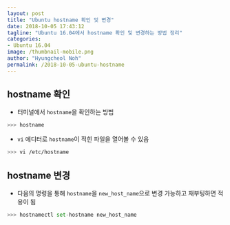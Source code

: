 ```yaml
---
layout: post
title: "Ubuntu hostname 확인 및 변경"
date: 2018-10-05 17:43:12
tagline: "Ubuntu 16.04에서 hostname 확인 및 변경하는 방법 정리"
categories:
- Ubuntu 16.04
image: /thumbnail-mobile.png
author: "Hyungcheol Noh"
permalink: /2018-10-05-ubuntu-hostname
---
```


## hostname 확인
- 터미널에서 `hostname`을 확인하는 방법

```bash
>>> hostname
```

- `vi` 에디터로 `hostname`이 적힌 파일을 열어볼 수 있음

```bash
>>> vi /etc/hostname
```

## hostname 변경
- 다음의 명령을 통해 `hostname`을 `new_host_name`으로 변경 가능하고 재부팅하면 적용이 됨

```python
>>> hostnamectl set-hostname new_host_name
```
